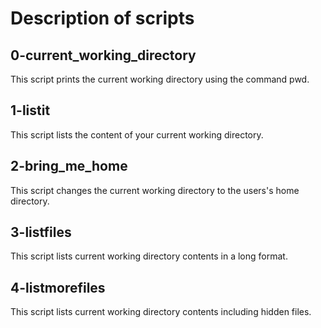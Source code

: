 # Description of scripts

## 0-current_working_directory
This script prints the current working directory using the command pwd.

## 1-listit
This script lists the content of your current working directory.

## 2-bring_me_home
This script changes the current working directory to the users's home directory.

## 3-listfiles
This script lists current working directory contents in a long format.

## 4-listmorefiles
This script lists current working directory contents including hidden files.

